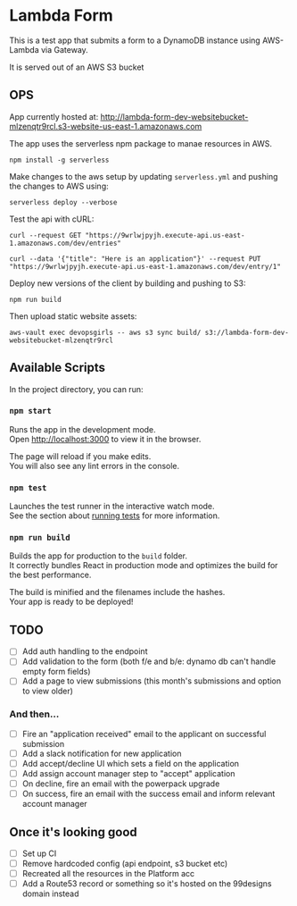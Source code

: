 # Lambda Form

This is a test app that submits a form to a DynamoDB instance using AWS-Lambda via Gateway.

It is served out of an AWS S3 bucket

## OPS

App currently hosted at: http://lambda-form-dev-websitebucket-mlzenqtr9rcl.s3-website-us-east-1.amazonaws.com

The app uses the serverless npm package to manae resources in AWS.

```shell
npm install -g serverless
```

Make changes to the aws setup by updating `serverless.yml` and pushing the changes to AWS using:

`serverless deploy --verbose`

Test the api with cURL:

```shell
curl --request GET "https://9wrlwjpyjh.execute-api.us-east-1.amazonaws.com/dev/entries"

curl --data '{"title": "Here is an application"}' --request PUT "https://9wrlwjpyjh.execute-api.us-east-1.amazonaws.com/dev/entry/1"

```

Deploy new versions of the client by building and pushing to S3:

```shell
npm run build
```

Then upload static website assets:

```shell
aws-vault exec devopsgirls -- aws s3 sync build/ s3://lambda-form-dev-websitebucket-mlzenqtr9rcl
```

## Available Scripts

In the project directory, you can run:

### `npm start`

Runs the app in the development mode.<br>
Open [http://localhost:3000](http://localhost:3000) to view it in the browser.

The page will reload if you make edits.<br>
You will also see any lint errors in the console.

### `npm test`

Launches the test runner in the interactive watch mode.<br>
See the section about [running tests](https://facebook.github.io/create-react-app/docs/running-tests) for more information.

### `npm run build`

Builds the app for production to the `build` folder.<br>
It correctly bundles React in production mode and optimizes the build for the best performance.

The build is minified and the filenames include the hashes.<br>
Your app is ready to be deployed!

## TODO

- [ ] Add auth handling to the endpoint
- [ ] Add validation to the form (both f/e and b/e: dynamo db can't handle empty form fields)
- [ ] Add a page to view submissions (this month's submissions and option to view older)

### And then...

- [ ] Fire an "application received" email to the applicant on successful submission
- [ ] Add a slack notification for new application
- [ ] Add accept/decline UI which sets a field on the application
- [ ] Add assign account manager step to "accept" application
- [ ] On decline, fire an email with the powerpack upgrade
- [ ] On success, fire an email with the success email and inform relevant account manager

## Once it's looking good

- [ ] Set up CI
- [ ] Remove hardcoded config (api endpoint, s3 bucket etc)
- [ ] Recreated all the resources in the Platform acc
- [ ] Add a Route53 record or something so it's hosted on the 99designs domain instead

